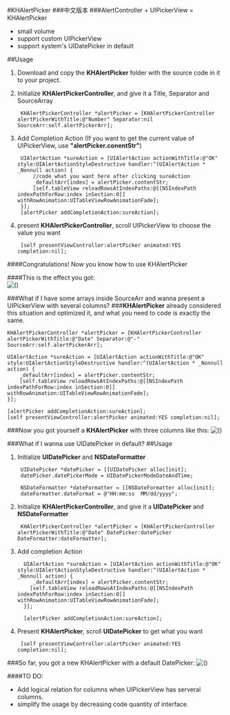 #KHAlertPicker
###中文版本
###AlertController + UIPickerView = KHAlertPicker
- small volume
- support custom UIPickerView
- support system's UIDatePicker in default


##Usage
1. Download and copy the **KHAlertPicker** folder with the source code in it to your project.
2. Initialize **KHAlertPickerController**, and give it a Title, Separator and SourceArray

        KHAlertPickerController *alertPicker = [KHAlertPickerController alertPickerWithTitle:@"Number" Separator:nil SourceArr:self.alertPickerArr];
        
3. Add Completion Action
(If you want to get the current value of UIPickerView, use **"alertPicker.conentStr"**)  
	 	
	 	UIAlertAction *sureAction = [UIAlertAction actionWithTitle:@"OK" style:UIAlertActionStyleDestructive handler:^(UIAlertAction * _Nonnull action) {
	 		//code what you want here after clicking sureAction
	 		_defaultArr[index] = alertPicker.contentStr;
        	[self.tableView reloadRowsAtIndexPaths:@[[NSIndexPath indexPathForRow:index inSection:0]] withRowAnimation:UITableViewRowAnimationFade];
	 	}];
	    [alertPicker addCompletionAction:sureAction];

4. present **KHAlertPickerController**, scroll UIPickerView to choose the value you want

		[self presentViewController:alertPicker animated:YES completion:nil];

####Congratulations! Now you know how to use KHAlertPicker

####This is the effect you got:  
![()](https://github.com/ArronZhangKH/KH_Resources/blob/master/KHAlertPicker_Demo02.gif?raw=true)

  
  
###What if I have some arrays inside SourceArr and wanna present a UIPickerView with several columns?
###**KHAlertPicker** already considered this situation and optimized it, and what you need to code is exactly the same.

	KHAlertPickerController *alertPicker = [KHAlertPickerController alertPickerWithTitle:@"Date" Separator:@"-" SourceArr:self.alertPickerArr];
    
    UIAlertAction *sureAction = [UIAlertAction actionWithTitle:@"OK" style:UIAlertActionStyleDestructive handler:^(UIAlertAction * _Nonnull action) {
        _defaultArr[index] = alertPicker.contentStr;
        [self.tableView reloadRowsAtIndexPaths:@[[NSIndexPath indexPathForRow:index inSection:0]] withRowAnimation:UITableViewRowAnimationFade];
    }];
    
    [alertPicker addCompletionAction:sureAction];  
    [self presentViewController:alertPicker animated:YES completion:nil];
###Now you got yourself a **KHAlertPicker** with three columns like this:
![()](https://github.com/ArronZhangKH/KH_Resources/blob/master/KHAlertPicker_Demo01.gif?raw=true)   
 
###What if I wanna use UIDatePicker in default?
##Usage
1. Initialize **UIDatePicker** and **NSDateFormatter**

        UIDatePicker *datePicker = [[UIDatePicker alloc]init];
   	    datePicker.datePickerMode = UIDatePickerModeDateAndTime;
    
  	    NSDateFormatter *dateFormatter = [[NSDateFormatter alloc]init];
  	    dateFormatter.dateFormat = @"HH:mm:ss  MM/dd/yyyy";

2. Initialize **KHAlertPickerController**, and give it a **UIDatePicker** and **NSDateFormatter**
 
    	KHAlertPickerController *alertPicker = [KHAlertPickerController alertPickerWithTitle:@"Date" DatePicker:datePicker DateFormatter:dateFormatter];
    
3. Add completion Action

  	 	 UIAlertAction *sureAction = [UIAlertAction actionWithTitle:@"OK" style:UIAlertActionStyleDestructive handler:^(UIAlertAction * _Nonnull action) {
        	_defaultArr[index] = alertPicker.contentStr;
      	   [self.tableView reloadRowsAtIndexPaths:@[[NSIndexPath indexPathForRow:index inSection:0]] withRowAnimation:UITableViewRowAnimationFade];
   		 }];
   		 
   		 [alertPicker addCompletionAction:sureAction];
    
4. Present **KHAlertPicker**, scroll **UIDatePicker** to get what you want
   
    	[self presentViewController:alertPicker animated:YES completion:nil];
   	
###So far, you got a new KHAlertPicker with a default DatePicker:
![()](https://github.com/ArronZhangKH/KH_Resources/blob/master/KHAlertView_Demo03.gif?raw=true)

####TO DO:

- Add logical relation for columns when UIPickerView has serveral columns.
- simplify the usage by decreasing code quantity of interface.

